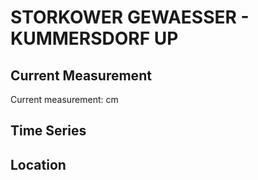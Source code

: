 # STORKOWER GEWAESSER - KUMMERSDORF UP

## Current Measurement

Current measurement: <Value topic="rivers/pegel-online/SKG/KUMMERSDORF-UP/measurementValue"/> cm

## Time Series

<TimeSeries topic="rivers/pegel-online/SKG/KUMMERSDORF-UP/measurementValue" period="week" />

## Location

<WorldMap>
  <Marker lat="52.26877554711356" lon="13.864599735155112" labelTopic="rivers/pegel-online/SKG/KUMMERSDORF-UP/measurementValue" />
</WorldMap>
